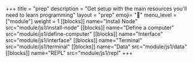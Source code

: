 +++
title = "prep"
description = "Get setup with the main resources you'll need to learn programming"
layout = "prep"
emoji= "🧰"
menu_level = ["module"]
weight = 1
[[blocks]]
name="Install Node"
src="module/js1/install-node"
[[blocks]]
name="Define a computer"
src="module/js1/define-computer"
[[blocks]]
name="Interface"
src="module/js1/interface"
[[blocks]]
name="Terminal"
src="module/js1/terminal"
[[blocks]]
name="Data"
src="module/js1/data"
[[blocks]]
name="REPL"
src="module/js1/repl"
+++
